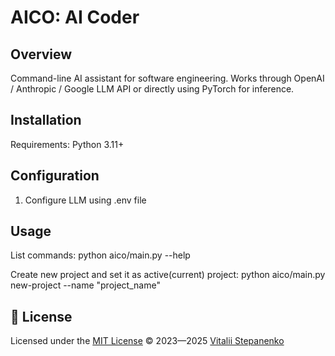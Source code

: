 # AICO: AI Coder

## Overview
Command-line AI assistant for software engineering.
Works through OpenAI / Anthropic / Google LLM API or directly using PyTorch for inference.

## Installation

Requirements: Python 3.11+

## Configuration

1. Configure LLM using .env file

## Usage

List commands:
python aico/main.py --help

Create new project and set it as active(current) project:
python aico/main.py new-project --name "project_name"


## 📝 License

Licensed under the [MIT License](https://github.com/Nayjest/aico/blob/main/LICENSE)
© 2023&mdash;2025 [Vitalii Stepanenko](mailto:mail@vitaliy.in)
